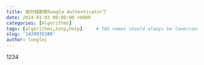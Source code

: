 ```yaml
---
title: 是时候聊聊Google Authenticator了
date: 2024-01-03 00:00:00 +0800
categories: [Algorithms]
tags: [algorithms,totp,hotp]     # TAG names should always be lowercase
slug: '1429935389'
author: longlei
---
```

1234

